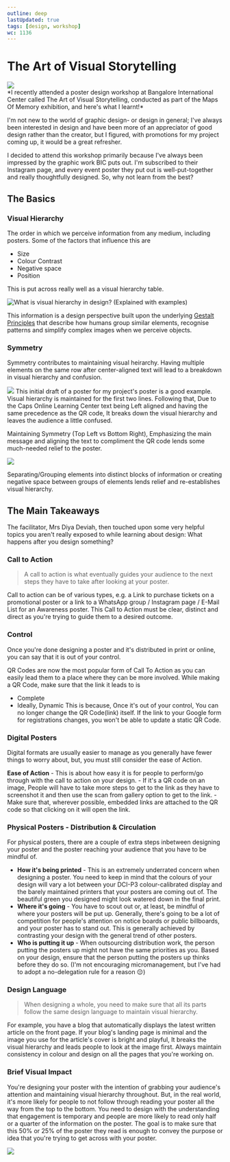 ```yaml
---
outline: deep
lastUpdated: true
tags: [design, workshop]
wc: 1136
---
```

# The Art of Visual Storytelling
<Tags :tags="$frontmatter.tags" :wc="$frontmatter.wc" />
<img src='/The Art of Visual Storytelling.png'> <br>
*I recently attended a poster design workshop at Bangalore International Center called The Art of Visual Storytelling, conducted as part of the Maps Of Memory exhibition, and here's what I learnt!*

I'm not new to the world of graphic design- or design in general; I've always been interested in design and have been more of an appreciator of good design rather than the creator, but I figured, with promotions for my project coming up, it would be a great refresher. 

I decided to attend this workshop primarily because I've always been impressed by the graphic work BIC puts out. I'm subscribed to their Instagram page, and every event poster they put out is well-put-together and really thoughtfully designed. So, why not learn from the best?

## The Basics

### Visual Hierarchy
The order in which we perceive information from any medium, including posters. Some of the factors that influence this are 

- Size
- Colour Contrast
- Negative space
- Position

This is put across really well as a visual hierarchy table. 

![What is visual hierarchy in design? (Explained with examples)](https://cdn.prod.website-files.com/62fd6bee5ed6f414bbd8dfed/632ba9f5fd92715e7598fb43_Visual%20hierarchy%20chart.jpg)


This information is a design perspective built upon the underlying [Gestalt Principles](https://www.interaction-design.org/literature/topics/gestalt-principles) that describe how humans group similar elements, recognise patterns and simplify complex images when we perceive objects. 

### Symmetry

Symmetry contributes to maintaining visual heirarchy. Having multiple elements on the same row after center-aligned text will lead to a breakdown in visual hierarchy and confusion. 

![](badcolcposter.png)
This initial draft of a poster for my project's poster is a good example. Visual hierarchy is maintained for the first two lines. Following that, Due to the Caps Online Learning Center text being Left aligned and having the same precedence as the QR code, It breaks down the visual hierarchy and leaves the audience a little confused. 

Maintaining Symmetry (Top Left vs Bottom Right), Emphasizing the main message and aligning the text to compliment the QR code lends some much-needed relief to the poster. 

![](bettercolc.png)

 Separating/Grouping elements into distinct blocks of information or creating negative space between groups of elements lends relief and re-establishes visual hierarchy. 

## The Main Takeaways 

The facilitator, Mrs Diya Deviah, then touched upon some very helpful topics you aren't really exposed to while learning about design: What happens after you design something? 

### Call to Action

> A call to action is what eventually guides your audience to the next steps they have to take after looking at your poster. 

Call to action can be of various types, e.g. a Link to purchase tickets on a promotional poster or a link to a WhatsApp group / Instagram page / E-Mail List for an Awareness poster. 
This Call to Action must be clear, distinct and direct as you're trying to guide them to a desired outcome. 

### Control

Once you're done designing a poster and it's distributed in print or online, you can say that it is out of your control. 

QR Codes are now the most popular form of Call To Action as you can easily lead them to a place where they can be more involved. While making a QR Code, make sure that the link it leads to is 
- Complete 
- Ideally, Dynamic
This is because, Once it's out of your control, You can no longer change the QR Code(link) itself. If the link to your Google form for registrations changes, you won't be able to update a static QR Code. 

### Digital Posters

Digital formats are usually easier to manage as you generally have fewer things to worry about, but, you must still consider the ease of Action.

**Ease of Action** - This is about how easy it is for people to perform/go through with the call to action on your design. 
	- If it's a QR code on an image, People will have to take more steps to get to the link as they have to screenshot it and then use the scan from gallery option to get to the link. 
	- Make sure that, wherever possible, embedded links are attached to the QR code so that clicking on it will open the link.



### Physical Posters - Distribution & Circulation

For physical posters, there are a couple of extra steps inbetween designing your poster and the poster reaching your audience that you have to be mindful of. 

- **How it's being printed** - This is an extremely underrated concern when designing a poster. You need to keep in mind that the colours of your design will vary a lot between your DCI-P3 colour-calibrated display and the barely maintained printers that your posters are coming out of. The beautiful green you designed might look watered down in the final print. 
- **Where it's going** - You have to scout out or, at least, be mindful of where your posters will be put up. Generally, there's going to be a lot of competition for people's attention on notice boards or public billboards, and your poster has to stand out. This is generally achieved by contrasting your design with the general trend of other posters.
- **Who is putting it up** - When outsourcing distribution work, the person putting the posters up might not have the same priorities as you. Based on your design, ensure that the person putting the posters up thinks before they do so. (I'm not encouraging micromanagement, but I've had to adopt a no-delegation rule for a reason 😔)

### Design Language

>When designing a whole, you need to make sure that all its parts follow the same design language to maintain visual hierarchy. 

For example, you have a blog that automatically displays the latest written article on the front page. If your blog's landing page is minimal and the image you use for the article's cover is bright and playful, It breaks the visual hierarchy and leads people to look at the image first. 
Always maintain consistency in colour and design on all the pages that you're working on. 

### Brief Visual Impact

You're designing your poster with the intention of grabbing your audience's attention and maintaining visual hierarchy throughout. But, in the real world, it's more likely for people to not follow through reading your poster all the way from the top to the bottom. You need to design with the understanding that engagement is temporary and people are more likely to read only half or a quarter of the information on the poster. The goal is to make sure that this 50% or 25% of the poster they read is enough to convey the purpose or idea that you're trying to get across with your poster.
<br>

<img src='/artofvisualstorytellingposter.png'> <br>



